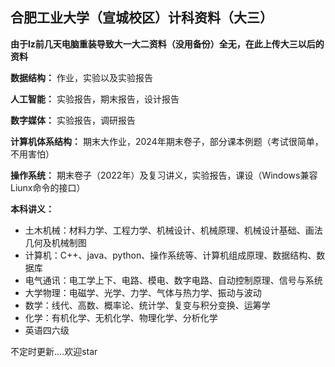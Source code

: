 ## 合肥工业大学（宣城校区）计科资料（大三）

**由于lz前几天电脑重装导致大一大二资料（没用备份）全无，在此上传大三以后的资料** 



**数据结构：** 作业，实验以及实验报告

**人工智能：** 实验报告，期末报告，设计报告

**数字媒体：** 实验报告，调研报告

**计算机体系结构：** 期末大作业，2024年期末卷子，部分课本例题（考试很简单，不用害怕）

**操作系统：** 期末卷子（2022年）及复习讲义，实验报告，课设（Windows兼容Liunx命令的接口）

**本科讲义：** 

- 土木机械：材料力学、工程力学、机械设计、机械原理、机械设计基础、画法几何及机械制图
- 计算机：C++、java、python、操作系统等、计算机组成原理、数据结构、数据库
- 电气通讯：电工学上下、电路、模电、数字电路、自动控制原理、信号与系统
- 大学物理：电磁学、光学、力学、气体与热力学、振动与波动
- 数学：线代、高数、概率论、统计学、复变与积分变换、运筹学
- 化学：有机化学、无机化学、物理化学、分析化学
- 英语四六级

不定时更新....欢迎star

